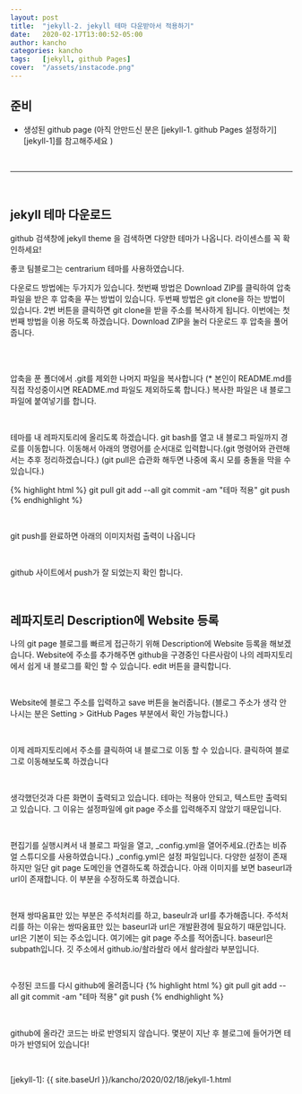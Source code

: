 ```yaml
---
layout: post
title:  "jekyll-2. jekyll 테마 다운받아서 적용하기"
date:   2020-02-17T13:00:52-05:00
author: kancho
categories: kancho
tags:	[jekyll, github Pages]
cover:  "/assets/instacode.png"
---
```


## 준비
* 생성된 github page (아직 안만드신 분은 [jekyll-1. github Pages 설정하기][jekyll-1]를 참고해주세요 )

<br/>

- - -

<br/>

## jekyll 테마 다운로드
  
github 검색창에 jekyll theme 을 검색하면 다양한 테마가 나옵니다. 라이센스를 꼭 확인하세요!

좋코 팀블로그는 centrarium 테마를 사용하였습니다.

다운로드 방법에는 두가지가 있습니다.
첫번째 방법은 Download ZIP를 클릭하여 압축파일을 받은 후 압축을 푸는 방법이 있습니다.
두번째 방법은 git clone을 하는 방법이 있습니다. 2번 버튼을 클릭하면 git clone을 받을 주소를 복사하게 됩니다.
이번에는 첫번째 방법을 이용 하도록 하겠습니다.
Download ZIP을 눌러 다운로드 후 압축을 풀어줍니다.

<br/>

 
<img src="/assets/kanchoImg/jekyll/1-1.png" alt="">

<br/>

<br/>

 
압축을 푼 폴더에서 .git를 제외한 나머지 파일을 복사합니다 (* 본인이 README.md를 직접 작성중이시면 README.md 파일도 제외하도록 합니다.)
복사한 파일은 내 블로그 파일에 붙여넣기를 합니다.
<br/>

<img src="/assets/kanchoImg/jekyll/1-2.png" alt="">
 
<br/>

<br/>


테마를 내 레파지토리에 올리도록 하겠습니다.
git bash를 열고 내 블로그 파일까지 경로를 이동합니다.
이동해서 아래의 명령어를 순서대로 입력합니다.(git 명령어와 관련해서는 추후 정리하겠습니다.)
(git pull은 습관화 해두면 나중에 혹시 모를 충돌을 막을 수 있습니다.)

{% highlight html %}
git pull
git add --all
git commit -am "테마 적용"
git push
{% endhighlight %}

<br/>

<img src="/assets/kanchoImg/jekyll/1-3.png" alt="">


git push를 완료하면 아래의 이미지처럼 출력이 나옵니다

<img src="/assets/kanchoImg/jekyll/1-4.png" alt=""> 

<br/>

<br/>
  
github 사이트에서 push가 잘 되었는지 확인 합니다.
<br/>
 
<img src="/assets/kanchoImg/jekyll/1-5.png" alt="">

<br/>

<br/>

## 레파지토리 Description에 Website 등록

나의 git page 블로그를 빠르게 접근하기 위해 Description에 Website 등록을 해보겠습니다.
Website에 주소를 추가해주면 github을 구경중인 다른사람이 나의 레파지토리에서 쉽게 내 블로그를 확인 할 수 있습니다.
edit 버튼을 클릭합니다.
<br/>
 
<img src="/assets/kanchoImg/jekyll/1-5-1.png" alt="">

<br/>

<br/>
 
Website에 블로그 주소를 입력하고 save 버튼을 눌러줍니다.
(블로그 주소가 생각 안나시는 분은 Setting > GitHub Pages 부분에서 확인 가능합니다.)
<br/>
 
<img src="/assets/kanchoImg/jekyll/1-6.png" alt="">
 
<br/>

<br/>
  
이제 레파지토리에서 주소를 클릭하여 내 블로그로 이동 할 수 있습니다.
클릭하여 블로그로 이동해보도록 하겠습니다
<br/>
 
<img src="/assets/kanchoImg/jekyll/1-7.png" alt="">

<br/>

<br/>

생각했던것과 다른 화면이 출력되고 있습니다. 테마는 적용아 안되고, 텍스트만 출력되고 있습니다.
그 이유는 설정파일에 git page 주소를 입력해주지 않았기 때문입니다. 
<br/>
 
<img src="/assets/kanchoImg/jekyll/1-8.png" alt="">

<br/>

<br/>

편집기를 실행시켜서 내 블로그 파일을 열고, _config.yml을 열어주세요.(칸쵸는 비쥬얼 스튜디오를 사용하였습니다.)
_config.yml은 설정 파일입니다. 다양한 설정이 존재하지만 일단 git page 도메인을 연결하도록 하겠습니다.
아래 이미지를 보면 baseurl과 url이 존재합니다. 이 부분을 수정하도록 하겠습니다.
<br/>
 
<img src="/assets/kanchoImg/jekyll/1-9.png" alt="">

<br/>

<br/>


현재 쌍따움표만 있는 부분은 주석처리를 하고, baseulr과 url를 추가해줍니다.
주석처리를 하는 이유는 쌍따움표만 있는 baseurl과 url은 개발환경에 필요하기 때문입니다.
url은 기본이 되는 주소입니다. 여기에는 git page 주소를 적어줍니다.
baseurl은 subpath입니다. 깃 주소에서 github.io/솰라솰라 에서 솰라솰라 부분입니다.
<br/>
 
<img src="/assets/kanchoImg/jekyll/1-9-1.png" alt="">

<br/>

<br/>



수정된 코드를 다시 github에 올려줍니다
{% highlight html %}
git pull
git add --all
git commit -am "테마 적용"
git push
{% endhighlight %}
<br/>
 
<img src="/assets/kanchoImg/jekyll/1-10.png" alt="">

<br/>

<br/>


github에 올라간 코드는 바로 반영되지 않습니다.
몇분이 지난 후 블로그에 들어가면 테마가 반영되어 있습니다!
<br/>
 
<img src="/assets/kanchoImg/jekyll/1-11.png" alt="">

<br/>

<br/>



[jekyll-1]:    {{ site.baseUrl }}/kancho/2020/02/18/jekyll-1.html 
